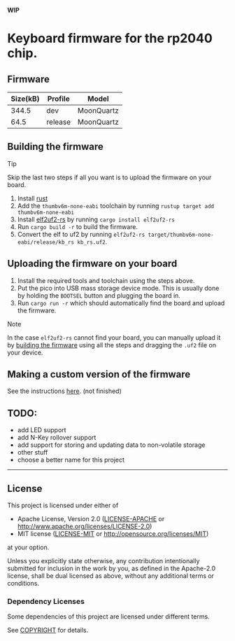 **WIP**

# Keyboard firmware for the rp2040 chip.

## Firmware

| Size(kB) | Profile | Model      |
| -------- | ------- | ---------- |
| 344.5    | dev     | MoonQuartz |
| 64.5     | release | MoonQuartz |

## Building the firmware

> [!TIP]
> Skip the last two steps if all you want is to upload the firmware on your board.

1. Install [rust](https://www.rust-lang.org)
2. Add the `thumbv6m-none-eabi` toolchain by running `rustup target add thumbv6m-none-eabi`
3. Install [elf2uf2-rs](https://github.com/JoNil/elf2uf2-rs) by running `cargo install elf2uf2-rs`
4. Run `cargo build -r` to build the firmware.
5. Convert the elf to uf2 by running `elf2uf2-rs target/thumbv6m-none-eabi/release/kb_rs kb_rs.uf2`.

## Uploading the firmware on your board

1. Install the required tools and toolchain using the steps above.
2. Put the pico into USB mass storage device mode. This is usually done by holding the `BOOTSEL` button and plugging the board in.
3. Run `cargo run -r` which should automatically find the board and upload the firmware.

> [!NOTE]
> In the case `elf2uf2-rs` cannot find your board, you can manually upload it by [building the firmware](#building-the-firmware) using all the steps and dragging the `.uf2` file on your device.

## Making a custom version of the firmware

See the instructions [here](./crates/keyboards/models/custom/README.md). (not finished)

## TODO:

- add LED support
- add N-Key rollover support
- add support for storing and updating data to non-volatile storage
- other stuff
- choose a better name for this project

---

## License

This project is licensed under either of

- Apache License, Version 2.0 ([LICENSE-APACHE](LICENSE-APACHE) or <http://www.apache.org/licenses/LICENSE-2.0>)
- MIT license ([LICENSE-MIT](LICENSE-MIT) or <http://opensource.org/licenses/MIT>)

at your option.

Unless you explicitly state otherwise, any contribution intentionally submitted for inclusion in the work by you, as defined in the Apache-2.0 license, shall be dual licensed as above, without any additional terms or conditions.

### Dependency Licenses

Some dependencies of this project are licensed under different terms.

See [COPYRIGHT](COPYRIGHT) for details.
